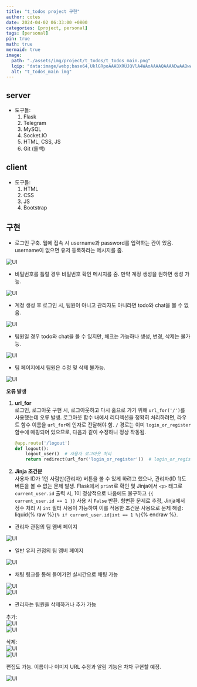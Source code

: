 ```yaml
---
title: "t_todos project 구현"
author: cotes
date: 2024-04-02 06:33:00 +0800
categories: [project, personal]
tags: [personal]
pin: true
math: true
mermaid: true
image:
  path: "./assets/img/project/t_todos/t_todos_main.png"
  lqip: "data:image/webp;base64,UklGRpoAAABXRUJQVlA4WAoAAAAQAAAADwAABwAAQUxQSDIAAAARL0AmbZurmr57yyIiqE8oiG0bejIYEQTgqiDA9vqnsUSI6H+oAERp2HZ65qP/VIAWAFZQOCBCAAAA8AEAnQEqEAAIAAVAfCWkAALp8sF8rgRgAP7o9FDvMCkMde9PK7euH5M1m6VWoDXf2FkP3BqV0ZYbO6NA/VFIAAAA"
  alt: "t_todos_main img"
---
```


## server

- 도구들: 
    1. Flask
    2. Telegram
    3. MySQL
    4. Socket.IO
    5. HTML, CSS, JS
    6. Git (롤백)

## client

- 도구들: 
    1. HTML
    2. CSS
    3. JS
    4. Bootstrap

## 구현

- 로그인 구축. 웹에 접속 시 username과 password를 입력하는 칸이 있음. username이 없으면 유저 등록하라는 메시지를 줌.

![UI](./assets/img/project/t_todos/t_todos_blog_img1.png)

- 비밀번호를 틀릴 경우 비밀번호 확인 메시지를 줌. 만약 계정 생성을 원하면 생성 가능.

![UI](./assets/img/project/t_todos/t_todos_blog_img2.png)

- 계정 생성 후 로그인 시, 팀원이 아니고 관리자도 아니라면 todo와 chat을 볼 수 없음.

![UI](./assets/img/project/t_todos/t_todos_blog_img3.png)

- 팀원일 경우 todo와 chat을 볼 수 있지만, 체크는 가능하나 생성, 변경, 삭제는 불가능.

![UI](./assets/img/project/t_todos/t_todos_blog_img4.png)

- 팀 페이지에서 팀원은 수정 및 삭제 불가능.

![UI](./assets/img/project/t_todos/t_todos_blog_img5.png)

**오류 발생**

1. **url_for**  
    로그인, 로그아웃 구현 시, 로그아웃하고 다시 홈으로 가기 위해 `url_for('/')`를 사용했는데 오류 발생. 로그아웃 함수 내에서 리디렉션을 정확히 처리하려면, 라우트 함수 이름을 `url_for`에 인자로 전달해야 함. `/` 경로는 이미 `login_or_register` 함수에 매핑되어 있으므로, 다음과 같이 수정하니 정상 작동됨.

    ```python
    @app.route('/logout')
    def logout():
        logout_user()  # 사용자 로그아웃 처리
        return redirect(url_for('login_or_register'))  # login_or_register 함수로 리디렉션
    ```

2. **Jinja 조건문**  
    사용자 ID가 1인 사람만(관리자) 버튼을 볼 수 있게 하려고 했으나, 관리자(ID 1)도 버튼을 볼 수 없는 문제 발생. Flask에서 `print`로 확인 및 Jinja에서 `<p>` 태그로 `current_user.id` 출력 시, 1이 정상적으로 나옴에도 불구하고 `{{ current_user.id == 1 }}` 사용 시 `False` 반환.
    형변환 문제로 추정, Jinja에서 정수 처리 시 `int` 필터 사용이 가능하여 이를 적용한 조건문 사용으로 문제 해결: 
    liquid{% raw %}`{% if current_user.id|int == 1 %}`{% endraw %}.

- 관리자 관점의 팀 멤버 페이지

![UI](./assets/img/project/t_todos/t_todos_blog_img6.png)

- 일반 유저 관점의 팀 멤버 페이지

![UI](./assets/img/project/t_todos/t_todos_blog_img7.png)

- 채팅 링크를 통해 들어가면 실시간으로 채팅 가능

![UI](./assets/img/project/t_todos/t_todos_blog_img8.png)   
![UI](./assets/img/project/t_todos/t_todos_blog_img9.png)

- 관리자는 팀원을 삭제하거나 추가 가능

추가:  
![UI](./assets/img/project/t_todos/t_todos_blog_img10.png)  
![UI](./assets/img/project/t_todos/t_todos_blog_img11.png) 

삭제:  
![UI](./assets/img/project/t_todos/t_todos_blog_img12.png)  
![UI](./assets/img/project/t_todos/t_todos_blog_img13.png)

편집도 가능. 이름이나 이미지 URL 수정과 알림 기능은 차차 구현할 예정.

![UI](./assets/img/project/t_todos/t_todos_blog_img14.png)
